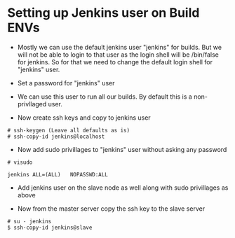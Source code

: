 # Setting up Jenkins user on Build ENVs

- Mostly we can use the default jenkins user "jenkins" for builds. But we will not be able to login to that user as the login shell will be /bin/false for jenkins. So for that we need to change the default login shell for "jenkins" user.

- Set a password for "jenkins" user

- We can use this user to run all our builds. By default this is a non-privllaged user.

- Now create ssh keys and copy to jenkins user
```
# ssh-keygen (Leave all defaults as is)
# ssh-copy-id jenkins@localhost
```

- Now add sudo privillages to "jenkins" user without asking any password
```
# visudo

jenkins	ALL=(ALL)	NOPASSWD:ALL
```

- Add jenkins user on the slave node as well along with sudo privillages as above

- Now from the master server copy the ssh key to the slave server
```
# su - jenkins
$ ssh-copy-id jenkins@slave
```
